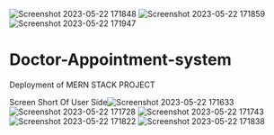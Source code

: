 ![Screenshot 2023-05-22 171848](https://github.com/SouravKrGupta/Doctor-Appointment-system/assets/89971045/049653f9-ed03-43cd-83c5-2720ab752f8f)
![Screenshot 2023-05-22 171859](https://github.com/SouravKrGupta/Doctor-Appointment-system/assets/89971045/a83f9067-b431-4959-8b1f-196b5d25fc4b)
![Screenshot 2023-05-22 171947](https://github.com/SouravKrGupta/Doctor-Appointment-system/assets/89971045/b00484bb-ca36-44df-9abf-74322cbe5bd4)
# Doctor-Appointment-system
Deployment of MERN STACK PROJECT

Screen Short Of User Side![Screenshot 2023-05-22 171633](https://github.com/SouravKrGupta/Doctor-Appointment-system/assets/89971045/44967c55-3bfa-4f78-afd9-26469f0cdf62)
![Screenshot 2023-05-22 171728](https://github.com/SouravKrGupta/Doctor-Appointment-system/assets/89971045/2bb9f4cb-fa61-4579-b9b5-ddf327f6e252)
![Screenshot 2023-05-22 171743](https://github.com/SouravKrGupta/Doctor-Appointment-system/assets/89971045/a7dbe918-fce3-4fde-b16a-675d8e3d0c93)
![Screenshot 2023-05-22 171822](https://github.com/SouravKrGupta/Doctor-Appointment-system/assets/89971045/68936c36-f1de-4dfd-bd29-0c9ae04abf7c)
![Screenshot 2023-05-22 171838](https://github.com/SouravKrGupta/Doctor-Appointment-system/assets/89971045/1370fbb0-9315-484d-bf1d-4b4879c462fe)

